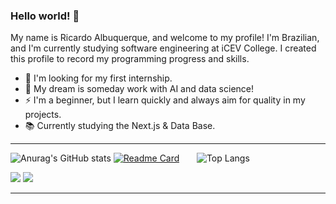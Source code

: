 ### Hello world! 👋
My name is Ricardo Albuquerque, and welcome to my profile! I'm Brazilian, and I'm currently studying software engineering at iCEV College. I created this profile to record my programming progress and skills.

- 🔭 I'm looking for my first internship.
- 🤖 My dream is someday work with AI and data science!
- ⚡ I'm a beginner, but I learn quickly and always aim for quality in my projects.
- 📚 Currently studying the Next.js & Data Base.
_____________________________________

  ![Anurag's GitHub stats](https://github-readme-stats.vercel.app/api?username=albuquerques&show_icons=false&theme=dark) 
  [![Readme Card](https://github-readme-stats.vercel.app/api/pin/?username=albuquerques&repo=projetos_c&theme=dark)](https://github.com/albuquerques/projetos_c)‎ ‎ ‎ ‎ ‎ ‎ ‎ 
  ![Top Langs](https://github-readme-stats.vercel.app/api/top-langs/?username=albuquerques&layout=compact&theme=dark) 

<div> 
  <a href="https://instagram.com/rchard.asc_" target="_blank"><img src="https://img.shields.io/badge/-Instagram-%23E4405F?style=for-the-badge&logo=instagram&logoColor=white" target="_blank"></a>
  <a href = "mailto:rchard.asc@gmail.com"><img src="https://img.shields.io/badge/-Gmail-%23333?style=for-the-badge&logo=gmail&logoColor=white" target="_blank"></a> 
</div>

_____________________________________

